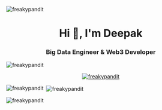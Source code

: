 <p><img align="center" src="https://media.licdn.com/dms/image/D4D16AQGS6rLk6_Fyrg/profile-displaybackgroundimage-shrink_350_1400/0/1679973109064?e=1689811200&v=beta&t=4OlOs5OJxqf90-zslf1dh9bwagIBFH7AU_uXaw81rKk" alt="freakypandit" /></p>
<h1 align="center">Hi 👋, I'm Deepak</h1>
<h3 align="center">Big Data Engineer & Web3 Developer</h3>

<p align="left"> <img src="https://komarev.com/ghpvc/?username=freakypandit&label=Profile%20views&color=0e75b6&style=flat" alt="freakypandit" /> </p>

<p align="center"> <a href="https://github.com/ryo-ma/github-profile-trophy"><img src="https://github-profile-trophy.vercel.app/?username=freakypandit" alt="freakypandit" /></a> </p>


<p><img align="left" src="https://github-readme-stats.vercel.app/api/top-langs?username=freakypandit&show_icons=true&locale=en&layout=compact" alt="freakypandit" /></p>

<p>&nbsp;<img align="center" src="https://github-readme-stats.vercel.app/api?username=freakypandit&show_icons=true&theme=dark&locale=en" alt="freakypandit" /></p>

<p><img align="center" src="https://github-readme-streak-stats.herokuapp.com/?user=freakypandit&" alt="freakypandit" /></p>
